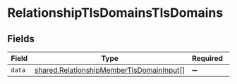 # RelationshipTlsDomainsTlsDomains


## Fields

| Field                                                                                                | Type                                                                                                 | Required                                                                                             | Description                                                                                          |
| ---------------------------------------------------------------------------------------------------- | ---------------------------------------------------------------------------------------------------- | ---------------------------------------------------------------------------------------------------- | ---------------------------------------------------------------------------------------------------- |
| `data`                                                                                               | [shared.RelationshipMemberTlsDomainInput](../../models/shared/relationshipmembertlsdomaininput.md)[] | :heavy_minus_sign:                                                                                   | N/A                                                                                                  |